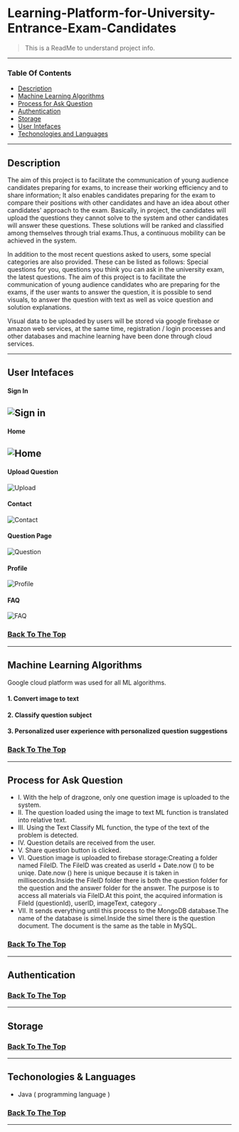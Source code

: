 # Learning-Platform-for-University-Entrance-Exam-Candidates

>This is a ReadMe to understand project info.

---

### Table Of Contents

- [Description](#description)
- [Machine Learning Algorithms](#machine-learning-algorithms)
- [Process for Ask Question](#process-for-ask-question)
- [Authentication](#authentication)
- [Storage](#storage)
- [User Intefaces](#user-interfaces)
- [Techonologies and Languages](#languages)

---

## Description

The aim of this project is to facilitate the communication of young audience candidates preparing for exams, to increase their working efficiency and to share information;
It also enables candidates preparing for the exam to compare their positions with other candidates and have an idea about other candidates' approach to the exam.
Basically, in project, the candidates will upload the questions they cannot solve to the system and other candidates will answer these questions.
These solutions will be ranked and classified among themselves through trial exams.Thus, a continuous mobility can be achieved in the system.

In addition to the most recent questions asked to users, some special categories are also provided.
These can be listed as follows: Special questions for you, questions you think you can ask in the university exam, the latest questions.
The aim of this project is to facilitate the communication of young audience candidates who are preparing for the exams,
if the user wants to answer the question, it is possible to send visuals, to answer the question with text as well as voice question and solution explanations.

Visual data to be uploaded by users will be stored via google firebase or amazon web services, at the same time, registration / login processes and
other databases and machine learning have been done through cloud services.


---
## User Intefaces

#### Sign In
![Sign in](user%20interfaces/sign%20in%20page.png)
----
#### Home 
![Home](user%20interfaces/homepage.jpg)
----
#### Upload Question
![Upload](user%20interfaces/upload%20question.jpg)

#### Contact
![Contact](user%20interfaces/contact.jpg)

#### Question Page
![Question](user%20interfaces/question%20page.jpg)

#### Profile
![Profile](user%20interfaces/profile.jpg)

#### FAQ
![FAQ](user%20interfaces/FAQ.jpg)


### [Back To The Top](#Software-Architecture-for-Natural-Disaster)

---

## Machine Learning Algorithms

Google cloud platform was used for all ML algorithms.

#### 1. Convert  image to text
#### 2. Classify question subject
#### 3. Personalized user experience with personalized question suggestions


### [Back To The Top](#Software-Architecture-for-Natural-Disaster)

---

## Process for Ask Question

- I. With the help of dragzone, only one question image is uploaded to the system.
- II. The question loaded using the image to text ML function is translated into relative text.
- III. Using the Text Classify ML function, the type of the text of the problem is detected.
- IV. Question details are received from the user.
- V. Share question button is clicked.
- VI. Question image is uploaded to firebase storage:Creating a folder named FileID. The FileID was created as userId + Date.now () to be uniqe. Date.now () here is unique because it is taken in milliseconds.Inside the FileID folder there is both the question folder for the question and the answer folder for the answer. The purpose is to access all materials via FileID.At this point, the acquired information is FileId (questionId), userID, imageText, category ..
- VII. It sends everything until this process to the MongoDB database.The name of the database is simel.Inside the simel there is the question document. The document is the same as the table in MySQL.


### [Back To The Top](#Software-Architecture-for-Natural-Disaster)

---

## Authentication


### [Back To The Top](#Software-Architecture-for-Natural-Disaster)
---

## Storage


### [Back To The Top](#Software-Architecture-for-Natural-Disaster)
---


## Techonologies & Languages

- Java ( programming language )


### [Back To The Top](#Software-Architecture-for-Natural-Disaster)

---



